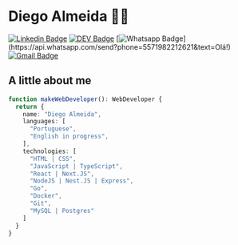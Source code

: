 # Diego Almeida :man_technologist:
[![Linkedin Badge](https://img.shields.io/badge/-dyhalmeida-blue?style=flat-square&logo=Linkedin&logoColor=white&link=https://www.linkedin.com/in/dyhalmeida/)](https://www.linkedin.com/in/dyhalmeida/)
[![DEV Badge](https://img.shields.io/badge/-DEV.to-000?style=flat-square&logo=dev.to&logoColor=white&link=https://dev.to/dyhalmeida)](https://dev.to/dyhalmeida)
[![Whatsapp Badge](https://img.shields.io/badge/-Whatsapp-4CA143?style=flat-square&labelColor=4CA143&logo=whatsapp&logoColor=white&link=https://api.whatsapp.com/send?phone=5571982212621&text=Olá!)](https://api.whatsapp.com/send?phone=5571982212621&text=Olá!)
[![Gmail Badge](https://img.shields.io/badge/-dyhalmeida@gmail.com-c14438?style=flat-square&logo=Gmail&logoColor=white&link=mailto:dyhalmeida@gmail.com)](mailto:dyhalmeida@gmail.com)

## A little about me 
```typescript
function makeWebDeveloper(): WebDeveloper {
  return {
    name: "Diego Almeida",
    languages: [
      "Portuguese",
      "English in progress",
    ],
    technologies: [
      "HTML | CSS",
      "JavaScript | TypeScript",
      "React | Next.JS",
      "NodeJS | Nest.JS | Express",
      "Go",
      "Docker",
      "Git",
      "MySQL | Postgres"
    ]
  }
}
```
